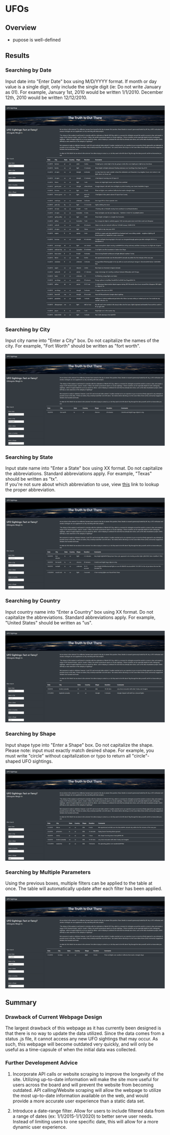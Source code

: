 # UFOs

## Overview
- pupose is well-defined

## Results
### Searching by Date
Input date into "Enter Date" box using M/D/YYYY format. If month or day value is a single digit, only include the single digit (ie: Do not write January as 01). 
For example, January 1st, 2010 would be written 1/1/2010. December 12th, 2010 would be written 12/12/2010. 
</br></br>
![Search By Date](static/images/date.png)

### Searching by City
Input city name into "Enter a City" box. Do not capitalize the names of the city. 
For example, "Fort Worth" should be written as "fort worth". 
</br></br>
![Search By City](static/images/city.png)

### Searching by State
Input state name into "Enter a State" box using XX format. Do not capitalize the abbreviations. Standard abbreviations apply. 
For example, "Texas" should be written as "tx". </br>
If you're not sure about which abbreviation to use, view [this](https://www.faa.gov/air_traffic/publications/atpubs/cnt_html/appendix_a.html) link to lookup the proper abbreviation. 
</br></br>
![Search By State](static/images/state.png)

### Searching by Country
Input country name into "Enter a Country" box using XX format. Do not capitalize the abbreviations. Standard abbreviations apply. 
For example, "United States" should be written as "us". 
</br></br>
![Search By Country](static/images/country.png)

### Searching by Shape
Input shape type into "Enter a Shape" box. Do not capitalize the shape. 
Please note: input must exactly match desired shape. For example, you must write "circle" without capitalization or typo to return all "circle"-shaped UFO sightings. 
</br></br>
![Search By Shape](static/images/shape.png)

### Searching by Multiple Parameters
Using the previous boxes, multiple filters can be applied to the table at once. The table will automatically update after each filter has been applied. 
</br></br>
![Search By Multiple Params](static/images/multiple.png)

## Summary

### Drawback of Current Webpage Design
The largest drawback of this webpage as it has currently been designed is that there is no way to update the data utilized. 
Since the data comes from a status .js file, it cannot access any new UFO sightings that may occur. 
As such, this webpage will become outdated very quickly, and will only be useful as a time-capsule of when the initial data was collected. 

### Further Development Advice
1. Incorporate API calls or website scraping to improve the longevity of the site. 
Utilizing up-to-date information will make the site more useful for users across the board and will prevent the website from becoming outdated. 
API calling/Website scraping will allow the webpage to utilize the most up-to-date information available on the web, and would provide a more accurate user experience than a static data set. 

2. Introduce a date-range filter. Allow for users to include filtered data from a range of dates (ex: 1/1/2015-1/1/2020) to better serve user needs. 
Instead of limiting users to one specific date, this will allow for a more dynamic user experience. 